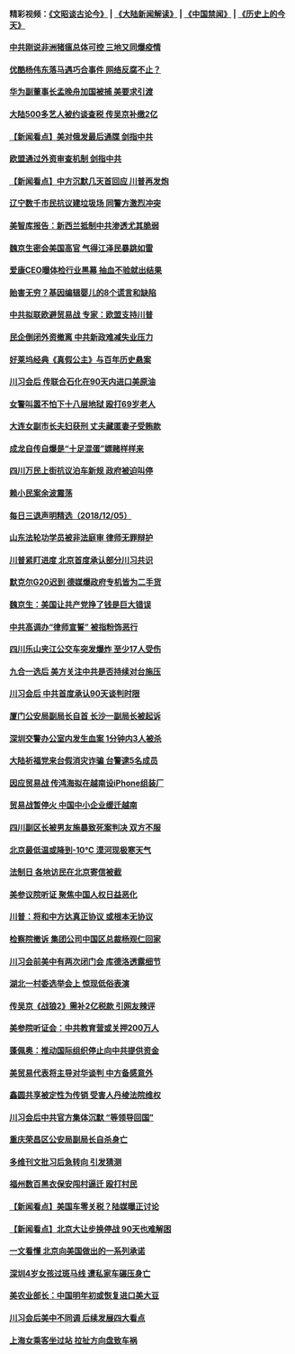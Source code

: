 #### 精彩视频：[《文昭谈古论今》](https://github.com/gfw-breaker/wenzhao/blob/master/README.md?t=12060031) | [《大陆新闻解读》](https://github.com/gfw-breaker/ntdtv-comedy/blob/master/README.md?t=12060031) | [《中国禁闻》](https://github.com/gfw-breaker/ntdtv-news/blob/master/README.md?t=12060031) | [《历史上的今天》](https://github.com/gfw-breaker/today-in-history/blob/master/README.md?t=12060031) 

#### [中共刚说非洲猪瘟总体可控 三地又同爆疫情](../pages/nsc413/n10893556.md?t=12060031) 

#### [优酷杨伟东落马遇巧合事件 网络反腐不止？](../pages/nsc413/n10893482.md?t=12060031) 

#### [华为副董事长孟晚舟加国被捕 美要求引渡](../pages/nsc413/n10893616.md?t=12060031) 

#### [大陆500多艺人被约谈查税 传吴京补缴2亿](../pages/nsc413/n10893579.md?t=12060031) 

#### [【新闻看点】美对俄发最后通牒 剑指中共](../pages/nsc413/n10893354.md?t=12060031) 

#### [欧盟通过外资审查机制 剑指中共](../pages/nsc413/n10893505.md?t=12060031) 

#### [【新闻看点】中方沉默几天首回应 川普再发炮](../pages/nsc413/n10893156.md?t=12060031) 

#### [辽宁数千市民抗议建垃圾场 同警方激烈冲突](../pages/nsc413/n10893339.md?t=12060031) 

#### [美智库报告：新西兰抵制中共渗透尤其脆弱](../pages/nsc413/n10893454.md?t=12060031) 

#### [魏京生密会美国高官 气得江泽民暴跳如雷](../pages/nsc413/n10893456.md?t=12060031) 

#### [爱康CEO曝体检行业黑幕 抽血不验就出结果](../pages/nsc413/n10893434.md?t=12060031) 

#### [贻害无穷？基因编辑婴儿的8个谎言和缺陷](../pages/nsc413/n10893306.md?t=12060031) 

#### [中共拟联欧避贸易战 专家：欧盟支持川普](../pages/nsc413/n10893281.md?t=12060031) 

#### [民企倒闭外资撤离 中共新政难减失业压力](../pages/nsc413/n10893269.md?t=12060031) 

#### [好莱坞经典《真假公主》与百年历史悬案](../pages/nsc413/n10136000.md?t=12060031) 

#### [川习会后 传联合石化在90天内进口美原油](../pages/nsc413/n10893241.md?t=12060031) 

#### [女警叫嚣不怕下十八层地狱 殴打69岁老人](../pages/nsc413/n10892706.md?t=12060031) 

#### [大连女副市长夫妇获刑 丈夫藏匿妻子受贿款](../pages/nsc413/n10891176.md?t=12060031) 

#### [成龙自传自爆是“十足混蛋”嫖赌样样来](../pages/nsc413/n10893146.md?t=12060031) 

#### [四川万民上街抗议泊车新规 政府被迫叫停](../pages/nsc413/n10893192.md?t=12060031) 

#### [赖小民案余波震荡](../pages/nsc413/n10891551.md?t=12060031) 

#### [每日三退声明精选（2018/12/05）](../pages/nsc413/n10893201.md?t=12060031) 

#### [山东法轮功学员被非法庭审 律师无罪辩护](../pages/nsc413/n10892956.md?t=12060031) 

#### [川普紧盯进度 北京首度承认部分川习共识](../pages/nsc413/n10893089.md?t=12060031) 


#### [默克尔G20迟到 德媒爆政府专机皆为二手货](../pages/nsc413/n10892503.md?t=12060031) 

#### [魏京生：美国让共产党挣了钱是巨大错误](../pages/nsc413/n10892972.md?t=12060031) 

#### [中共高调办“律师宣誓” 被指粉饰恶行](../pages/nsc413/n10892900.md?t=12060031) 

#### [四川乐山夹江公交车突发爆炸 至少17人受伤](../pages/nsc413/n10892934.md?t=12060031) 

#### [九合一选后 美方关注中共是否持续对台施压](../pages/nsc413/n10892746.md?t=12060031) 

#### [川习会后 中共首度承认90天谈判时限](../pages/nsc413/n10891819.md?t=12060031) 

#### [厦门公安局副局长自首 长沙一副局长被起诉](../pages/nsc413/n10892681.md?t=12060031) 

#### [深圳交警办公室内发生血案 1分钟内3人被杀](../pages/nsc413/n10892416.md?t=12060031) 

#### [大陆祈福党来台假消灾诈骗 台警逮5名成员](../pages/nsc413/n10892593.md?t=12060031) 

#### [因应贸易战 传鸿海拟在越南设iPhone组装厂](../pages/nsc413/n10892563.md?t=12060031) 

#### [贸易战暂停火 中国中小企业缓迁越南](../pages/nsc413/n10892300.md?t=12060031) 

#### [四川副区长被男友施暴致死案判决 双方不服](../pages/nsc413/n10891734.md?t=12060031) 

#### [北京最低温或降到-10℃ 漠河现极寒天气](../pages/nsc413/n10892090.md?t=12060031) 

#### [法制日 各地访民在北京寄信被截](../pages/nsc413/n10891878.md?t=12060031) 

#### [美参议院听证 聚焦中国人权日益恶化](../pages/nsc413/n10891702.md?t=12060031) 

#### [川普：将和中方达真正协议 或根本无协议](../pages/nsc413/n10891907.md?t=12060031) 

#### [检察院撤诉 集团公司中国区总裁杨观仁回家](../pages/nsc413/n10890824.md?t=12060031) 

#### [川习会前美中有两次闭门会 库德洛透露细节](../pages/nsc413/n10891771.md?t=12060031) 

#### [湖北一村委选举会上 惊现低俗表演](../pages/nsc413/n10891667.md?t=12060031) 

#### [传吴京《战狼2》需补2亿税款 引网友辣评](../pages/nsc413/n10891535.md?t=12060031) 

#### [美参院听证会：中共教育营或关押200万人](../pages/nsc413/n10891133.md?t=12060031) 

#### [蓬佩奥：推动国际组织停止向中共提供资金](../pages/nsc413/n10891425.md?t=12060031) 

#### [美贸易代表将主导对华谈判 中方备感意外](../pages/nsc413/n10891328.md?t=12060031) 

#### [鑫圆共享被定性为传销 受害人丹棱法院维权](../pages/nsc413/n10890992.md?t=12060031) 

#### [川习会后中共官方集体沉默 “等领导回国”](../pages/nsc413/n10891144.md?t=12060031) 

#### [重庆荣昌区公安局副局长自杀身亡](../pages/nsc413/n10885588.md?t=12060031) 

#### [多维刊文批习后急转向 引发猜测](../pages/nsc413/n10891152.md?t=12060031) 

#### [福州数百黑衣保安闯村逼迁 殴打村民](../pages/nsc413/n10891150.md?t=12060031) 

#### [【新闻看点】美国车零关税？陆媒曝正讨论](../pages/nsc413/n10891056.md?t=12060031) 

#### [【新闻看点】北京大让步换停战 90天也难解困](../pages/nsc413/n10890889.md?t=12060031) 

#### [一文看懂 北京向美国做出的一系列承诺](../pages/nsc413/n10890887.md?t=12060031) 

#### [深圳4岁女孩过斑马线 遭私家车碾压身亡](../pages/nsc413/n10891120.md?t=12060031) 

#### [美农业部长：中国明年初或恢复进口美大豆](../pages/nsc413/n10891124.md?t=12060031) 

#### [川习会后美中不同调 后续发展四大看点](../pages/nsc413/n10891067.md?t=12060031) 

#### [上海女乘客坐过站 拉扯方向盘致车祸](../pages/nsc413/n10890918.md?t=12060031) 

